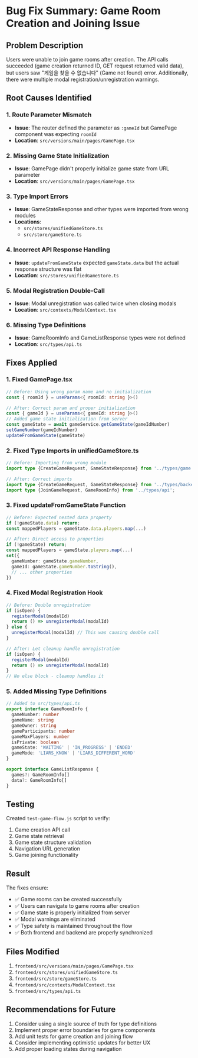 # Bug Fix Summary: Game Room Creation and Joining Issue

## Problem Description
Users were unable to join game rooms after creation. The API calls succeeded (game creation returned ID, GET request returned valid data), but users saw "게임을 찾을 수 없습니다" (Game not found) error. Additionally, there were multiple modal registration/unregistration warnings.

## Root Causes Identified

### 1. **Route Parameter Mismatch**
- **Issue**: The router defined the parameter as `:gameId` but GamePage component was expecting `roomId`
- **Location**: `src/versions/main/pages/GamePage.tsx`

### 2. **Missing Game State Initialization**
- **Issue**: GamePage didn't properly initialize game state from URL parameter
- **Location**: `src/versions/main/pages/GamePage.tsx`

### 3. **Type Import Errors**
- **Issue**: GameStateResponse and other types were imported from wrong modules
- **Locations**:
  - `src/stores/unifiedGameStore.ts`
  - `src/store/gameStore.ts`

### 4. **Incorrect API Response Handling**
- **Issue**: `updateFromGameState` expected `gameState.data` but the actual response structure was flat
- **Location**: `src/stores/unifiedGameStore.ts`

### 5. **Modal Registration Double-Call**
- **Issue**: Modal unregistration was called twice when closing modals
- **Location**: `src/contexts/ModalContext.tsx`

### 6. **Missing Type Definitions**
- **Issue**: GameRoomInfo and GameListResponse types were not defined
- **Location**: `src/types/api.ts`

## Fixes Applied

### 1. Fixed GamePage.tsx
```typescript
// Before: Using wrong param name and no initialization
const { roomId } = useParams<{ roomId: string }>()

// After: Correct param and proper initialization
const { gameId } = useParams<{ gameId: string }>()
// Added game state initialization from server
const gameState = await gameService.getGameState(gameIdNumber)
setGameNumber(gameIdNumber)
updateFromGameState(gameState)
```

### 2. Fixed Type Imports in unifiedGameStore.ts
```typescript
// Before: Importing from wrong module
import type {CreateGameRequest, GameStateResponse} from '../types/game';

// After: Correct imports
import type {CreateGameRequest, GameStateResponse} from '../types/backendTypes';
import type {JoinGameRequest, GameRoomInfo} from '../types/api';
```

### 3. Fixed updateFromGameState Function
```typescript
// Before: Expected nested data property
if (!gameState.data) return;
const mappedPlayers = gameState.data.players.map(...)

// After: Direct access to properties
if (!gameState) return;
const mappedPlayers = gameState.players.map(...)
set({
  gameNumber: gameState.gameNumber,
  gameId: gameState.gameNumber.toString(),
  // ... other properties
})
```

### 4. Fixed Modal Registration Hook
```typescript
// Before: Double unregistration
if (isOpen) {
  registerModal(modalId)
  return () => unregisterModal(modalId)
} else {
  unregisterModal(modalId) // This was causing double call
}

// After: Let cleanup handle unregistration
if (isOpen) {
  registerModal(modalId)
  return () => unregisterModal(modalId)
}
// No else block - cleanup handles it
```

### 5. Added Missing Type Definitions
```typescript
// Added to src/types/api.ts
export interface GameRoomInfo {
  gameNumber: number
  gameName: string
  gameOwner: string
  gameParticipants: number
  gameMaxPlayers: number
  isPrivate: boolean
  gameState: 'WAITING' | 'IN_PROGRESS' | 'ENDED'
  gameMode: 'LIARS_KNOW' | 'LIARS_DIFFERENT_WORD'
}

export interface GameListResponse {
  games?: GameRoomInfo[]
  data?: GameRoomInfo[]
}
```

## Testing
Created `test-game-flow.js` script to verify:
1. Game creation API call
2. Game state retrieval
3. Game state structure validation
4. Navigation URL generation
5. Game joining functionality

## Result
The fixes ensure:
- ✅ Game rooms can be created successfully
- ✅ Users can navigate to game rooms after creation
- ✅ Game state is properly initialized from server
- ✅ Modal warnings are eliminated
- ✅ Type safety is maintained throughout the flow
- ✅ Both frontend and backend are properly synchronized

## Files Modified
1. `frontend/src/versions/main/pages/GamePage.tsx`
2. `frontend/src/stores/unifiedGameStore.ts`
3. `frontend/src/store/gameStore.ts`
4. `frontend/src/contexts/ModalContext.tsx`
5. `frontend/src/types/api.ts`

## Recommendations for Future
1. Consider using a single source of truth for type definitions
2. Implement proper error boundaries for game components
3. Add unit tests for game creation and joining flow
4. Consider implementing optimistic updates for better UX
5. Add proper loading states during navigation